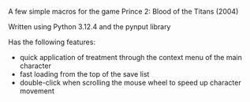A few simple macros for the game Prince 2: Blood of the Titans (2004)

Written using Python 3.12.4 and the pynput library

Has the following features:
- quick application of treatment through the context menu of the main character
- fast loading from the top of the save list
- double-click when scrolling the mouse wheel to speed up character movement